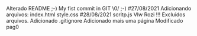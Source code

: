 Alterado README ;-)
My fist commit in GIT \0/ ;-)
#27/08/2021
Adicionando arquivos:
index.html
style.css
#28/08/2021
scritp.js
Vlw Rozi !!!
Excluidos arquivos. 
Adicionado .gitignore
Adicionado mais uma página
Modificado pag0